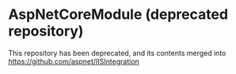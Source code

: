 AspNetCoreModule (deprecated repository)
========================================

This repository has been deprecated, and its contents merged into https://github.com/aspnet/IISIntegration
